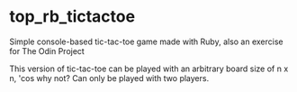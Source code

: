 # top_rb_tictactoe
Simple console-based tic-tac-toe game made with Ruby, also an exercise for The Odin Project

This version of tic-tac-toe can be played with an arbitrary board size of n x n, 'cos why not? Can only be played with two players.
